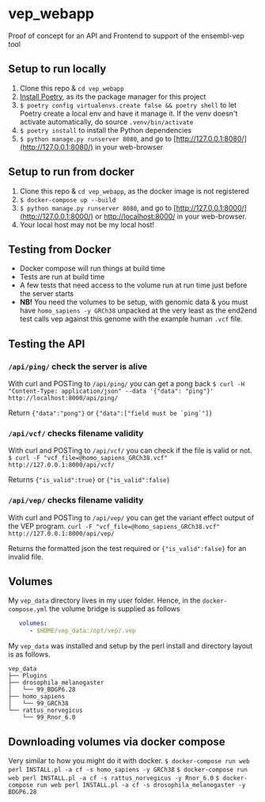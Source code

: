 # vep_webapp
Proof of concept for an API and Frontend to support of the ensembl-vep tool


## Setup to run locally

1. Clone this repo & `cd vep_webapp`
2. [Install Poetry](https://python-poetry.org/docs/#installation), as its the
   package manager for this project
3. `$ poetry config virtualenvs.create false && poetry shell` to let Poetry
   create a local env and have it manage it. If the venv doesn't activate
   automatically, do source `.venv/bin/activate`
4. `$ poetry install` to install the Python dependencies
5.  `$ python manage.py runserver 8080`, and go to
    [http://127.0.0.1:8080/](http://127.0.0.1:8080/) in your web-browser


## Setup to run from docker

1. Clone this repo & `cd vep_webapp`, as the docker image is not registered
2. `$ docker-compose up --build`
3. `$ python manage.py runserver 8080`, and go to
   [http://127.0.0.1:8000/](http://127.0.0.1:8000/) or
   [http://localhost:8000/](http://localhost:8000/) in your web-browser.
4. Your local host may not be my local host!

## Testing from Docker

* Docker compose will run things at build time
* Tests are run at build time
* A few tests that need access to the volume run at run time just before the
  server starts
* **NB!** You need the volumes to be setup, with genomic data & you must have
  `homo_sapiens -y GRCh38` unpacked at the very least as the end2end test calls
  vep against this genome with the example human `.vcf` file.

## Testing the API

### `/api/ping/` check the server is alive
With curl and POSTing to `/api/ping/` you can get a pong back
`$ curl -H "Content-Type: application/json" --data '{"data": "ping"}' http://localhost:8000/api/ping/`

Return `{"data":"pong"}` or ```{"data":["field must be `ping`"]}```

### `/api/vcf/` checks filename validity
With curl and POSTing to `/api/vcf/` you can check if the file is valid or not.
`$ curl -F "vcf_file=@homo_sapiens_GRCh38.vcf" http://127.0.0.1:8000/api/vcf/`

Returns `{"is_valid":true}` or `{"is_valid":false}`


### `/api/vep/` checks filename validity
With curl and POSTing to `/api/vep/` you can get the variant effect output of
the VEP program. `curl -F "vcf_file=@homo_sapiens_GRCh38.vcf" http://127.0.0.1:8000/api/vep/`

Returns the formatted json the test required or `{"is_valid":false}` for an invalid file.

## Volumes

My `vep_data` directory lives in my user folder. Hence, in the
`docker-compose.yml` the volume bridge is supplied as follows

```yml
   volumes:
      - $HOME/vep_data:/opt/vep/.vep
```

My `vep_data` was installed and setup by the perl install and directory layout
is as follows.
```
vep_data
├── Plugins
├── drosophila_melanogaster
│   └── 99_BDGP6.28
├── homo_sapiens
│   └── 99_GRCh38
└── rattus_norvegicus
    └── 99_Rnor_6.0
```

## Downloading volumes via docker compose

Very similar to how you might do it with docker.
`$ docker-compose run web perl INSTALL.pl -a cf -s homo_sapiens -y GRCh38`
`$ docker-compose run web perl INSTALL.pl -a cf -s rattus_norvegicus -y Rnor_6.0`
`$ docker-compose run web perl INSTALL.pl -a cf -s drosophila_melanogaster -y BDGP6.28`
